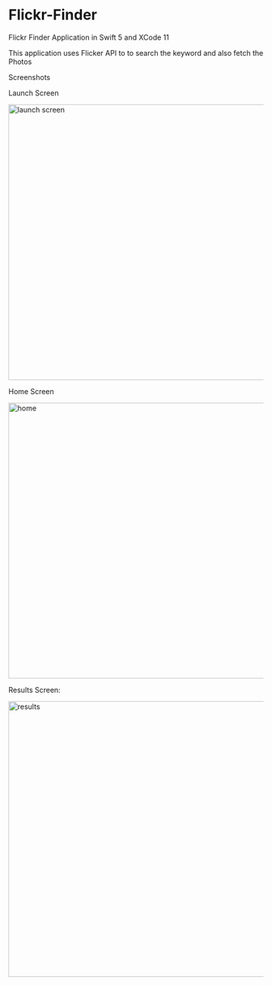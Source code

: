 # Flickr-Finder
Flickr Finder Application in Swift 5 and XCode 11

This application uses Flicker API to to search the keyword and also fetch the Photos


Screenshots

Launch Screen

<img width="545" alt="launch screen" src="https://user-images.githubusercontent.com/29422737/33699703-bbd386e8-dae2-11e7-91b5-1be738905469.png">

Home Screen

<img width="545" alt="home" src="https://user-images.githubusercontent.com/29422737/33699711-c9fec67e-dae2-11e7-92f8-d8d4a6b453cc.png">

Results Screen:

<img width="545" alt="results" src="https://user-images.githubusercontent.com/29422737/33699725-d9569c00-dae2-11e7-9ff9-64bf201b4d61.png">
